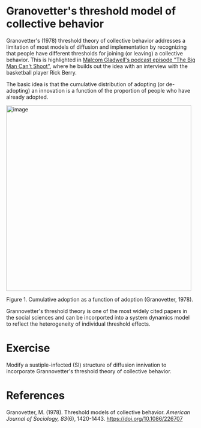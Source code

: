 # Granovetter's threshold model of collective behavior

Granovetter's (1978) threshold theory of collective behavior addresses a limitation of most models of diffusion and implementation by recognizing that people have different thresholds for joining (or leaving) a collective behavior. This is highlighted in [Malcom Gladwell's podcast episode "The Big Man Can't Shoot"](https://www.pushkin.fm/podcasts/revisionist-history/the-big-man-cant-shoot), where he builds out the idea with an interview with the basketball player Rick Berry. 

The basic idea is that the cumulative distribution of adopting (or de-adopting) an innovation is a function of the proportion of people who have already adopted. 

<img width="493" alt="image" src="https://github.com/user-attachments/assets/db492468-de28-4cd0-a217-8ada5facf18d">

Figure 1. Cumulative adoption as a function of adoption (Granovetter, 1978). 

Grannovetter's threshold theory is one of the most widely cited papers in the social sciences and can be incorported into a system dynamics model to reflect the heterogeneity of individual threshold effects. 

# Exercise

Modify a sustiple-infected (SI) structure of diffusion innivation to incorporate Grannovetter's threshold theory of collective behavior.

# References

Granovetter, M. (1978). Threshold models of collective behavior. *American Journal of Sociology, 83*(6), 1420-1443. https://doi.org/10.1086/226707 

